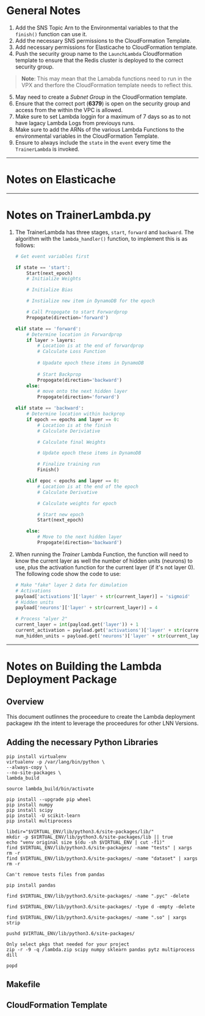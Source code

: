 # General Notes
1. Add the SNS Topic Arn to the Environmental variables to that the `finish()` function can use it.
2. Add the necessary SNS permissions to the CloudFormation Template.
3. Add necessary permissions for Elasticache to CloudFormation template.
4. Push the security group name to the `LaunchLambda` Cloudformation template to ensure that the Redis cluster is deployed to the correct security group.
>**Note**: This may mean that the Lamabda functions need to run in the VPX and therfore the CloudFormation template needs to reflect this.
5. May need to create  a *Subnet Group* in the CloudFormation template.
5. Ensure that the correct port (**6379**) is open on the security group and access from the within the VPC is allowed.
5. Make sure to set Lambda loggin for a maximum of 7 days so as to not have lagacy Lambda Logs from previouys runs.
6. Make sure to add the ARNs of the various Lambda Functions to the environmental variables in the CloudFormation Template.
7. Ensure to always include the `state` in the `event` every time the `TrainerLambda` is invoked.

---

# Notes on Elasticache

---

# Notes on TrainerLambda.py

1. The TrainerLambda has three stages, `start`, `forward` and `backward`. The algorithm with the `lambda_handler()` function, to implement this is as follows:
    ```python
    # Get event variables first

    if state == 'start':
        Start(next_epoch)
        # Initialize Weights

        # Initialize Bias

        # Instialize new item in DynamoDB for the epoch

        # Call Propogate to start Forwardprop
        Propogate(direction='forward')

    elif state == 'forward':
        # Determine location in Forwardprop
        if layer > layers:
            # Location is at the end of forwardprop
            # Calculate Loss Function
            
            # Upadate epoch these items in DynamoDB
            
            # Start Backprop
            Propogate(direction='backward')
        else:
            # move onto the next hidden layer
            Propogate(direction='forward')

    elif state == 'backward':
        # Determine location within backprop
        if epoch == epochs and layer == 0:
            # Location is at the finish
            # Calculate Deriviative

            # Calculate final Weights

            # Update epoch these items in DynamoDB

            # Finalize training run
            Finish()

        elif epoc < epochs and layer == 0:
            # Location is at the end of the epoch
            # Calculate Derivative

            # Calculate weights for epoch

            # Start new epoch
            Start(next_epoch)

        else:
            # Move to the next hidden layer
            Propogate(direction='backward')
    ```
2. When running the *Trainer* Lambda Function, the function will need to know the current layer as well the number of hidden units (neurons) to use, plus the activation function for the current layer (if it's not layer 0). The following code show the code to use:
    ```python
    # Make "fake" layer 2 data for dimulation
    # Activations
    payload['activations']['layer' + str(current_layer)] = 'sigmoid'
    # Hidden units
    payload['neurons']['layer' + str(current_layer)] = 4

    # Process "alyer 2"
    current_layer = int(payload.get('layer')) + 1
    current_activation = payload.get('activations')['layer' + str(current_layer)] # Get activations
    num_hidden_units = payload.get('neurons')['layer' + str(current_layer)] # Get hidden units


---

# Notes on Building the Lambda Deployment Package

## Overview
This document outlinnes the proceedure to create the Lambda deployment packagew ith the intent to leverage the proceedures for other LNN Versions.

## Adding the necessary Python Libraries
```text
pip install virtualenv
virtualenv -p /var/lang/bin/python \
--always-copy \
--no-site-packages \
lambda_build

source lambda_build/bin/activate

pip install --upgrade pip wheel
pip install numpy
pip install scipy
pip install -U scikit-learn
pip install multiprocess

libdir="$VIRTUAL_ENV/lib/python3.6/site-packages/lib/"
mkdir -p $VIRTUAL_ENV/lib/python3.6/site-packages/lib || true
echo "venv original size $(du -sh $VIRTUAL_ENV | cut -f1)"
find $VIRTUAL_ENV/lib/python3.6/site-packages/ -name "tests" | xargs rm -r
find $VIRTUAL_ENV/lib/python3.6/site-packages/ -name "dataset" | xargs rm -r

Can't remove tests files from pandas

pip install pandas

find $VIRTUAL_ENV/lib/python3.6/site-packages/ -name ".pyc" -delete

find $VIRTUAL_ENV/lib/python3.6/site-packages/ -type d -empty -delete

find $VIRTUAL_ENV/lib/python3.6/site-packages/ -name ".so" | xargs strip

pushd $VIRTUAL_ENV/lib/python3.6/site-packages/

Only select pkgs that needed for your project
zip -r -9 -q /lambda.zip scipy numpy sklearn pandas pytz multiprocess dill

popd
```

## Makefile

## CloudFormation Template